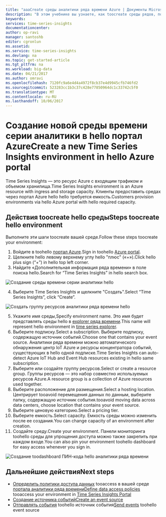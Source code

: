 ```yaml
---
title: "aaaCreate среды аналитики ряда времени Azure | Документы Microsoft"
description: "В этом учебнике вы узнаете, как toocreate среды рядов, подключите его источник события tooan и готов tooanalyze данные события в минутах."
keywords: 
services: time-series-insights
documentationcenter: 
author: op-ravi
manager: santoshb
editor: cgronlun
ms.assetid: 
ms.service: time-series-insights
ms.devlang: na
ms.topic: get-started-article
ms.tgt_pltfrm: na
ms.workload: big-data
ms.date: 04/21/2017
ms.author: omravi
ms.openlocfilehash: 7120fc9a6e4d4a4972f8cb37e4d9945cfb746fd2
ms.sourcegitcommit: 523283cc1b3c37c428e77850964dc1c33742c5f0
ms.translationtype: MT
ms.contentlocale: ru-RU
ms.lasthandoff: 10/06/2017
---
```

# <a name="create-a-new-time-series-insights-environment-in-hello-azure-portal"></a><span data-ttu-id="79dc2-103">Создание новой среды времени серии аналитики в hello портал Azure</span><span class="sxs-lookup"><span data-stu-id="79dc2-103">Create a new Time Series Insights environment in hello Azure portal</span></span>

<span data-ttu-id="79dc2-104">Time Series Insights — это ресурс Azure с входящим трафиком и объемом хранилища.</span><span class="sxs-lookup"><span data-stu-id="79dc2-104">Time Series Insights environment is an Azure resource with ingress and storage capacity.</span></span> <span data-ttu-id="79dc2-105">Клиенты предоставить средах через портал Azure hello hello требуется емкость.</span><span class="sxs-lookup"><span data-stu-id="79dc2-105">Customers provision environments via hello Azure portal with hello required capacity.</span></span>

## <a name="steps-toocreate-hello-environment"></a><span data-ttu-id="79dc2-106">Действия toocreate hello среды</span><span class="sxs-lookup"><span data-stu-id="79dc2-106">Steps toocreate hello environment</span></span>

<span data-ttu-id="79dc2-107">Выполните эти шаги toocreate вашей среде.</span><span class="sxs-lookup"><span data-stu-id="79dc2-107">Follow these steps toocreate your environment:</span></span>

1.  <span data-ttu-id="79dc2-108">Войдите в toohello [портал Azure](https://portal.azure.com).</span><span class="sxs-lookup"><span data-stu-id="79dc2-108">Sign in toohello [Azure portal](https://portal.azure.com).</span></span>
2.  <span data-ttu-id="79dc2-109">Щелкните hello левому верхнему углу hello "плюс" («+»).</span><span class="sxs-lookup"><span data-stu-id="79dc2-109">Click hello plus sign (“+”) in hello top left corner.</span></span>
3.  <span data-ttu-id="79dc2-110">Найдите «Дополнительная информация ряда времени» в поле поиска hello.</span><span class="sxs-lookup"><span data-stu-id="79dc2-110">Search for “Time Series Insights” in hello search box.</span></span>

  ![Создание среды времени серии аналитики hello](media/get-started/getstarted-create-environment1.png)

4.  <span data-ttu-id="79dc2-112">Выберите Time Series Insights и щелкните "Создать".</span><span class="sxs-lookup"><span data-stu-id="79dc2-112">Select “Time Series Insights”, click “Create”.</span></span>

  ![Создать группу ресурсов аналитики ряда времени hello](media/get-started/getstarted-create-environment2.png)

5.  <span data-ttu-id="79dc2-114">Укажите имя среды,</span><span class="sxs-lookup"><span data-stu-id="79dc2-114">Specify environment name.</span></span> <span data-ttu-id="79dc2-115">Это имя будет представлять среды hello в [explorer ряда времени](https://insights.timeseries.azure.com).</span><span class="sxs-lookup"><span data-stu-id="79dc2-115">This name will represent hello environment in [time series explorer](https://insights.timeseries.azure.com).</span></span>
6.  <span data-ttu-id="79dc2-116">Выберите подписку.</span><span class="sxs-lookup"><span data-stu-id="79dc2-116">Select a subscription.</span></span> <span data-ttu-id="79dc2-117">Выберите подписку, содержащую источник событий.</span><span class="sxs-lookup"><span data-stu-id="79dc2-117">Choose one that contains your event source.</span></span> <span data-ttu-id="79dc2-118">Аналитики ряда времени можно автоматического обнаружения центр IoT Azure и ресурсы концентратора событий, существующих в hello одной подписке.</span><span class="sxs-lookup"><span data-stu-id="79dc2-118">Time Series Insights can auto-detect Azure IoT Hub and Event Hub resources existing in hello same subscription.</span></span>
7.  <span data-ttu-id="79dc2-119">Выберите или создайте группу ресурсов.</span><span class="sxs-lookup"><span data-stu-id="79dc2-119">Select or create a resource group.</span></span> <span data-ttu-id="79dc2-120">Группы ресурсов — это набор совместно используемых ресурсов Azure.</span><span class="sxs-lookup"><span data-stu-id="79dc2-120">A resource group is a collection of Azure resources used together.</span></span>
8.  <span data-ttu-id="79dc2-121">Выберите расположение для размещения.</span><span class="sxs-lookup"><span data-stu-id="79dc2-121">Select a hosting location.</span></span> <span data-ttu-id="79dc2-122">Центрирует tooavoid перемещения данных по данным, выберите папку, содержащую источник события.</span><span class="sxs-lookup"><span data-stu-id="79dc2-122">tooavoid moving data across data centers, choose location that contains your event source.</span></span>
9.  <span data-ttu-id="79dc2-123">Выберите ценовую категорию.</span><span class="sxs-lookup"><span data-stu-id="79dc2-123">Select a pricing tier.</span></span>
10. <span data-ttu-id="79dc2-124">Выберите емкость.</span><span class="sxs-lookup"><span data-stu-id="79dc2-124">Select capacity.</span></span> <span data-ttu-id="79dc2-125">Емкость среды можно изменить после ее создания.</span><span class="sxs-lookup"><span data-stu-id="79dc2-125">You can change capacity of an environment after creation.</span></span>
11. <span data-ttu-id="79dc2-126">Создайте среду.</span><span class="sxs-lookup"><span data-stu-id="79dc2-126">Create your environment.</span></span> <span data-ttu-id="79dc2-127">Панели мониторинга toohello среды для упрощения доступа можно также закрепить при каждом входе.</span><span class="sxs-lookup"><span data-stu-id="79dc2-127">You can also pin your environment toohello dashboard for easy access whenever you sign in.</span></span>

  ![Создание toodashboard ПИН-кода hello аналитики ряда времени](media/get-started/getstarted-create-environment3.png)

## <a name="next-steps"></a><span data-ttu-id="79dc2-129">Дальнейшие действия</span><span class="sxs-lookup"><span data-stu-id="79dc2-129">Next steps</span></span>

* <span data-ttu-id="79dc2-130">[Определить политики доступа данных](time-series-insights-data-access.md) tooaccess в вашей среде [портала аналитики ряда времени](https://insights.timeseries.azure.com)</span><span class="sxs-lookup"><span data-stu-id="79dc2-130">[Define data access policies](time-series-insights-data-access.md) tooaccess your environment in [Time Series Insights Portal](https://insights.timeseries.azure.com)</span></span>
* [<span data-ttu-id="79dc2-131">Создание источника событий</span><span class="sxs-lookup"><span data-stu-id="79dc2-131">Create an event source</span></span>](time-series-insights-add-event-source.md)
* <span data-ttu-id="79dc2-132">[Отправлять события](time-series-insights-send-events.md) toohello источник события</span><span class="sxs-lookup"><span data-stu-id="79dc2-132">[Send events](time-series-insights-send-events.md) toohello event source</span></span>
